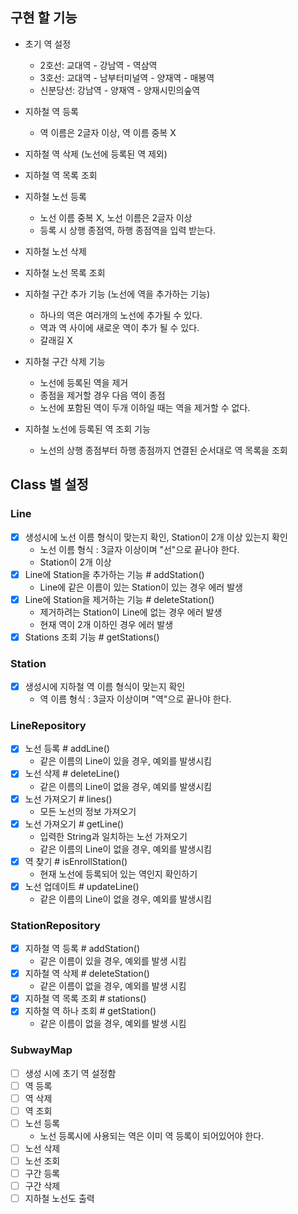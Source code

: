 ## 구현 할 기능

- 초기 역 설정
  - 2호선: 교대역 - 강남역 - 역삼역
  - 3호선: 교대역 - 남부터미널역 - 양재역 - 매봉역
  - 신분당선: 강남역 - 양재역 - 양재시민의숲역


- 지하철 역 등록
  - 역 이름은 2글자 이상, 역 이름 중복 X
- 지하철 역 삭제 (노선에 등록된 역 제외)
- 지하철 역 목록 조회


- 지하철 노선 등록
  - 노선 이름 중복 X, 노선 이름은 2글자 이상
  - 등록 시 상행 종점역, 하행 종점역을 입력 받는다.
- 지하철 노선 삭제
- 지하철 노선 목록 조회

- 지하철 구간 추가 기능 (노선에 역을 추가하는 기능)
  - 하나의 역은 여러개의 노선에 추가될 수 있다.
  - 역과 역 사이에 새로운 역이 추가 될 수 있다.
  - 갈래길 X

- 지하철 구간 삭제 기능
  - 노선에 등록된 역을 제거
  - 종점을 제거할 경우 다음 역이 종점
  - 노선에 포함된 역이 두개 이하일 때는 역을 제거할 수 없다.

- 지하철 노선에 등록된 역 조회 기능
  - 노선의 상행 종점부터 하행 종점까지 연결된 순서대로 역 목록을 조회


## Class 별 설정

### Line
- [x] 생성시에 노선 이름 형식이 맞는지 확인, Station이 2개 이상 있는지 확인
  - 노선 이름 형식 : 3글자 이상이며 "선"으로 끝나야 한다.
  - Station이 2개 이상
- [x] Line에 Station을 추가하는 기능 # addStation()
  - Line에 같은 이름이 있는 Station이 있는 경우 에러 발생
- [x] Line에 Station을 제거하는 기능 # deleteStation()
  - 제거하려는 Station이 Line에 없는 경우 에러 발생
  - 현재 역이 2개 이하인 경우 에러 발생
- [x] Stations 조회 기능 # getStations()

### Station
- [x] 생성시에 지하철 역 이름 형식이 맞는지 확인
  - 역 이름 형식 : 3글자 이상이며 "역"으로 끝나야 한다.

### LineRepository
- [x] 노선 등록 # addLine()
  - 같은 이름의 Line이 있을 경우, 예외를 발생시킴
- [x] 노선 삭제 # deleteLine()
  - 같은 이름의 Line이 없을 경우, 예외를 발생시킴
- [x] 노선 가져오기 # lines()
  - 모든 노선의 정보 가져오기
- [x] 노선 가져오기 # getLine()
  - 입력한 String과 일치하는 노선 가져오기
  - 같은 이름의 Line이 없을 경우, 예외를 발생시킴
- [x] 역 찾기 # isEnrollStation()
  - 현재 노선에 등록되어 있는 역인지 확인하기
- [x] 노선 업데이트 # updateLine()
  - 같은 이름의 Line이 없을 경우, 예외를 발생시킴

### StationRepository
- [x] 지하철 역 등록 # addStation()
  - 같은 이름이 있을 경우, 예외를 발생 시킴
- [x] 지하철 역 삭제 # deleteStation()
  - 같은 이름이 없을 경우, 예외를 발생 시킴
- [x] 지하철 역 목록 조회 # stations()
- [x] 지하철 역 하나 조회 # getStation()
    - 같은 이름이 없을 경우, 예외를 발생 시킴

### SubwayMap
- [ ] 생성 시에 초기 역 설정함
- [ ] 역 등록
- [ ] 역 삭제
- [ ] 역 조회
- [ ] 노선 등록
  - 노선 등록시에 사용되는 역은 이미 역 등록이 되어있어야 한다.
- [ ] 노선 삭제
- [ ] 노선 조회
- [ ] 구간 등록
- [ ] 구간 삭제
- [ ] 지하철 노선도 출력